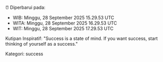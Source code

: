 ⏰ Diperbarui pada:
- WIB: Minggu, 28 September 2025 15.29.53 UTC
- WITA: Minggu, 28 September 2025 16.29.53 UTC
- WIT: Minggu, 28 September 2025 17.29.53 UTC

Kutipan Inspiratif:
"Success is a state of mind. If you want success, start thinking of yourself as a success."


Kategori: success

